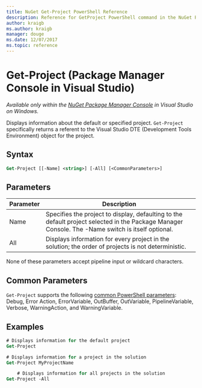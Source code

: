 ```yaml
---
title: NuGet Get-Project PowerShell Reference
description: Reference for GetProject PowerShell command in the NuGet Package Manager Console in Visual Studio.
author: kraigb
ms.author: kraigb
manager: douge
ms.date: 12/07/2017
ms.topic: reference
---
```


# Get-Project (Package Manager Console in Visual Studio)

*Available only within the [NuGet Package Manager Console](package-manager-console.md) in Visual Studio on Windows.*

Displays information about the default or specified project. `Get-Project` specifically returns a referent to the Visual Studio DTE (Development Tools Environment) object for the project.

## Syntax

```ps
Get-Project [[-Name] <string>] [-All] [<CommonParameters>]
```

## Parameters

| Parameter | Description |
| --- | --- |
| Name | Specifies the project to display, defaulting to the default project selected in the Package Manager Console. The -Name switch is itself optional. |
| All | Displays information for every project in the solution; the order of projects is not deterministic. |

None of these parameters accept pipeline input or wildcard characters.

## Common Parameters

`Get-Project` supports the following [common PowerShell parameters](http://go.microsoft.com/fwlink/?LinkID=113216): Debug, Error Action, ErrorVariable, OutBuffer, OutVariable, PipelineVariable, Verbose, WarningAction, and WarningVariable.

## Examples

```ps
# Displays information for the default project
Get-Project

# Displays information for a project in the solution
Get-Project MyProjectName

    # Displays information for all projects in the solution
Get-Project -All
```